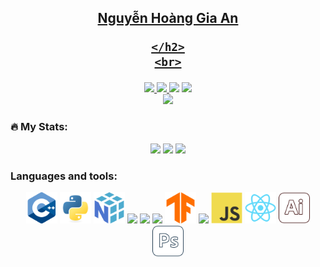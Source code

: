 <div id="header" align="center">
    <p>
        <a href="https://giphy.com/gifs/pudgypenguins-data-code-coding-2IudUHdI075HL02Pkk" />
    </p>
    <h2>
            Nguyễn Hoàng Gia An <br>

    </h2>
    <br>
</div>
<div id="badges" align="center">
  <a href="https://www.facebook.com/profile.php?id=100089096063797" >
    <img src=https://img.shields.io/badge/Facebook-blue?logo=Facebook&logoColor=white&style=for-the-badge />  
  </a>
  
  <a href="https://www.instagram.com/nhgiaan217" >
    <img src=https://img.shields.io/badge/Instagram-%23E4405F.svg?style=for-the-badge&logo=Instagram&logoColor=white />
  </a>    
     <img src=https://img.shields.io/badge/Gmail-D14836?style=for-the-badge&logo=gmail&logoColor=white />
  <a href="https://discord.com/api/guilds/949503721086287943" >
     <img src=https://img.shields.io/badge/Discord-%235865F2.svg?style=for-the-badge&logo=discord&logoColor=white />
    </a>    
</div>
<div id="viewers" align="center">
    <img src=https://komarev.com/ghpvc/?username=AnK17-UIT&color=%23E4405F&style=for-the-badge />
</div>    
<div id="language">

<div id="stat">

### 🔥 My Stats: 
<p align="center" >
  <img height="180" src="https://github-readme-streak-stats.herokuapp.com?user=AnK17-UIT&theme=synthwave&date_format=M%20j%5B%2C%20Y%5D">
  <img height="180" src="https://github-readme-stats.vercel.app/api/top-langs/?username=AnK17-UIT&layout=compact&theme=synthwave">
<img height = "200" src = "https://github-readme-stats.vercel.app/api?username=AnK17-UIT&theme=synthwave&show_icons=true">
</p>
    
### Languages and tools:
</div>
<div id="Link" align = "center">
    <img width = "50" src="https://raw.githubusercontent.com/devicons/devicon/1119b9f84c0290e0f0b38982099a2bd027a48bf1/icons/cplusplus/cplusplus-original.svg" />
    <img width = "50" src="https://raw.githubusercontent.com/devicons/devicon/1119b9f84c0290e0f0b38982099a2bd027a48bf1/icons/python/python-original.svg" />
    <img width = "50" src="https://raw.githubusercontent.com/devicons/devicon/1119b9f84c0290e0f0b38982099a2bd027a48bf1/icons/numpy/numpy-original.svg" />
    <img width = "50" src="https://cdn.jsdelivr.net/gh/devicons/devicon@latest/icons/scikitlearn/scikitlearn-original.svg" />
    <img width = "50" src="https://cdn.jsdelivr.net/gh/devicons/devicon@latest/icons/pandas/pandas-original.svg" />
    <img width = "50" src="https://cdn.jsdelivr.net/gh/devicons/devicon@latest/icons/matplotlib/matplotlib-original.svg" />
    <img width = "50" src="https://raw.githubusercontent.com/devicons/devicon/1119b9f84c0290e0f0b38982099a2bd027a48bf1/icons/tensorflow/tensorflow-original.svg" />
    <img width = "50" src="https://cdn.jsdelivr.net/gh/devicons/devicon@latest/icons/mongodb/mongodb-original.svg" />
    <img width = "50" src="https://raw.githubusercontent.com/devicons/devicon/1119b9f84c0290e0f0b38982099a2bd027a48bf1/icons/javascript/javascript-original.svg" />
    <img width = "50" src="https://raw.githubusercontent.com/devicons/devicon/1119b9f84c0290e0f0b38982099a2bd027a48bf1/icons/react/react-original.svg" />
    <img width = "50" src="https://raw.githubusercontent.com/devicons/devicon/1119b9f84c0290e0f0b38982099a2bd027a48bf1/icons/illustrator/illustrator-line.svg" />
    <img width = "50" src="https://raw.githubusercontent.com/devicons/devicon/1119b9f84c0290e0f0b38982099a2bd027a48bf1/icons/photoshop/photoshop-line.svg" /> <br>
</div>

